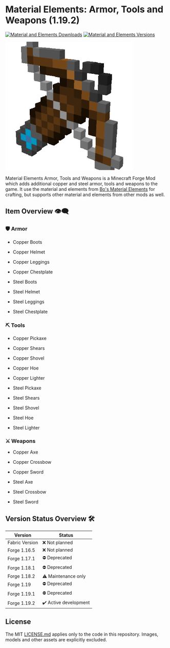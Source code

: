# Material Elements: Armor, Tools and Weapons (1.19.2)

[![Material and Elements Downloads](http://cf.way2muchnoise.eu/full_547170_downloads.svg)](https://www.curseforge.com/minecraft/mc-mods/material-elements-armor-tools-and-weapons)
[![Material and Elements Versions](http://cf.way2muchnoise.eu/versions/Minecraft_547170_all.svg)](https://www.curseforge.com/minecraft/mc-mods/material-elements-armor-tools-and-weapons)

![Material Elements: Armor, Tools and Weapons][logo]

Material Elements Armor, Tools and Weapons is a Minecraft Forge Mod which adds additional copper and steel armor, tools and weapons to the game.
It use the material and elements from [Bo's Material Elements][material-elements] for crafting, but supports
other material and elements from other mods as well.

## Item Overview 👁️‍🗨️

### 🛡️ Armor

- Copper Boots
- Copper Helmet
- Copper Leggings
- Copper Chestplate

- Steel Boots
- Steel Helmet
- Steel Leggings
- Steel Chestplate

### ⛏️ Tools

- Copper Pickaxe
- Copper Shears
- Copper Shovel
- Copper Hoe
- Copper Lighter

- Steel Pickaxe
- Steel Shears
- Steel Shovel
- Steel Hoe
- Steel Lighter

### ⚔️ Weapons

- Copper Axe
- Copper Crossbow
- Copper Sword

- Steel Axe
- Steel Crossbow
- Steel Sword

## Version Status Overview 🛠️

| Version        | Status                |
| -------------- | --------------------- |
| Fabric Version | ❌ Not planned        |
| Forge 1.16.5   | ❌ Not planned        |
| Forge 1.17.1   | ⛔️ Deprecated        |
| Forge 1.18.1   | ⛔️ Deprecated        |
| Forge 1.18.2   | ⚠️ Maintenance only   |
| Forge 1.19     | ⛔️ Deprecated        |
| Forge 1.19.1   | ⛔️ Deprecated        |
| Forge 1.19.2   | ✔️ Active development |

## License

The MIT [LICENSE.md](../LICENSE.md) applies only to the code in this repository. Images, models and other assets are explicitly excluded.

[logo]: examples/material_elements_armor_tools_weapons.gif
[material-elements]: https://www.curseforge.com/minecraft/mc-mods/material-elements
